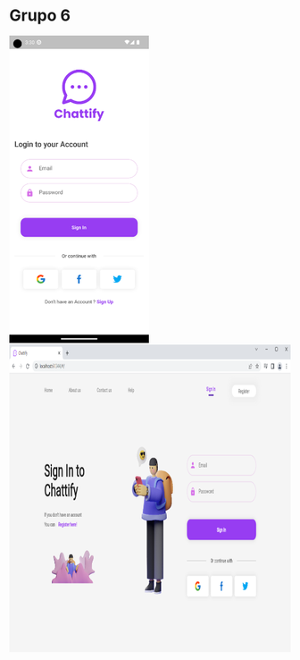 # Grupo 6
<img src="https://github.com/INGESO-2023-1/grupo_6/blob/main/Screenshots/mobile.png" width="250" height="550" />  <img src="https://github.com/INGESO-2023-1/grupo_6/blob/main/Screenshots/Web.png" width="850" height="550" />


